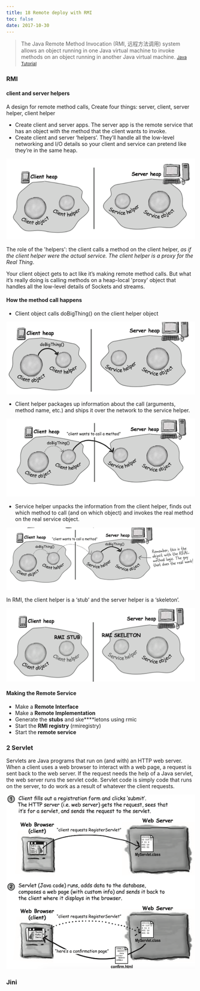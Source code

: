 ```yaml
---
title: 18 Remote deploy with RMI
toc: false
date: 2017-10-30
---
```


> The Java Remote Method Invocation (RMI, 远程方法调用) system allows an object running in one Java virtual machine to invoke methods on an object running in another Java virtual machine. <small>[Java Tutorial](https://docs.oracle.com/javase/tutorial/rmi/index.html)</small>

### RMI

#### client and server helpers

A design for remote method calls, Create four things: server, client, server helper, client helper

* Create client and server apps. The server app is the remote service that has an object with the method that the client wants to invoke.
* Create client and server ‘helpers’. They’ll handle all the low-level networking and I/O details so your client and service can pretend like they’re in the same heap.

![serverClientHelpers](figures/serverClientHelpers.png)

The role of the 'helpers': the client calls a method on the client helper, *as if the client helper were the actual service. The client helper is a proxy for the Real Thing*. 

Your client object gets to act like it’s making remote method calls. But what it’s really doing is calling methods on a heap-local 'proxy' object that handles all the low-level details of Sockets and streams.


#### How the method call happens

* Client object calls doBigThing() on the client helper object

![How the method call happens1](figures/HowTheMethodCallHappens1.png)

* Client helper packages up information about the call (arguments, method name, etc.) and ships it over the network to the service helper.

![How the method call happens2](figures/HowTheMethodCallHappens2.png)

* Service helper unpacks the information from the client helper, finds out which method to call (and on which object) and invokes the real method on the real service object.

![How the method call happens3](figures/HowTheMethodCallHappens3.png)


In RMI, the client helper is a ‘stub’ and the server helper is a ‘skeleton’.

![stubSkeleton](figures/stubSkeleton.png)

#### Making the Remote Service

* Make a **Remote Interface**
* Make a **Remote Implementation**
* Generate the **stubs** and ske****letons using rmic
* Start the **RMI registry** (rmiregistry)
* Start the **remote service**

### 2 Servlet

Servlets are Java programs that run on (and with) an HTTP web server. When a client uses a web browser to interact with a web page, a request is sent back to the web server. If the request needs the help of a Java servlet, the web server runs the servlet code. Servlet code is simply code that runs on the server, to do work as a result of whatever the client requests.

![Servlet_Explanation](figures/Servlet_Explanation.png)


### Jini